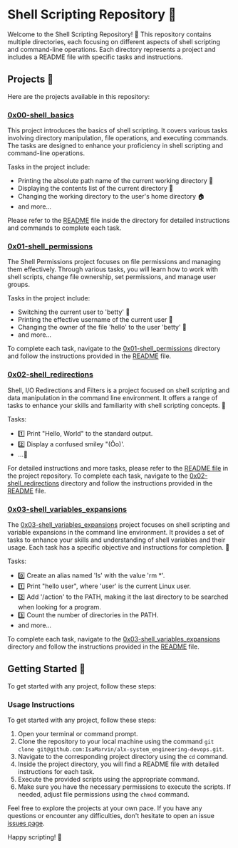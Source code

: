 # Shell Scripting Repository 🐚

Welcome to the Shell Scripting Repository! 🚀 This repository contains multiple directories, each focusing on different aspects of shell scripting and command-line operations. Each directory represents a project and includes a README file with specific tasks and instructions.

## Projects 📁

Here are the projects available in this repository:

### [0x00-shell_basics](./0x00-shell_basics)
This project introduces the basics of shell scripting. It covers various tasks involving directory manipulation, file operations, and executing commands. The tasks are designed to enhance your proficiency in shell scripting and command-line operations.

Tasks in the project include:
- Printing the absolute path name of the current working directory 📂
- Displaying the contents list of the current directory 📜
- Changing the working directory to the user's home directory 🏠
- and more...

Please refer to the [README](./0x00-shell_basics/README.md) file inside the directory for detailed instructions and commands to complete each task.

### [0x01-shell_permissions](./0x01-shell_permissions)
The Shell Permissions project focuses on file permissions and managing them effectively. Through various tasks, you will learn how to work with shell scripts, change file ownership, set permissions, and manage user groups.

Tasks in the project include:
- Switching the current user to 'betty' 👤
- Printing the effective username of the current user 👥
- Changing the owner of the file 'hello' to the user 'betty' 📄
- and more...

To complete each task, navigate to the [0x01-shell_permissions](./0x01-shell_permissions) directory and follow the instructions provided in the [README](./0x01-shell_permissions/README.md) file.

### [0x02-shell_redirections](./0x02-shell_redirections)

Shell, I/O Redirections and Filters is a project focused on shell scripting and data manipulation in the command line environment. It offers a range of tasks to enhance your skills and familiarity with shell scripting concepts. 📝

Tasks:

- 1️⃣ Print "Hello, World" to the standard output.
- 2️⃣ Display a confused smiley "(Ôo)'.
- ...📖

For detailed instructions and more tasks, please refer to the [README file](README.md) in the project repository.
To complete each task, navigate to the [0x02-shell_redirections](./0x02-shell_redirections) directory and follow the instructions provided in the [README](./0x02-shell_redirections/README.md) file.


### [0x03-shell_variables_expansions](./0x03-shell_variables_expansions)

The [0x03-shell_variables_expansions](./0x03-shell_variables_expansions) project focuses on shell scripting and variable expansions in the command line environment. It provides a set of tasks to enhance your skills and understanding of shell variables and their usage. Each task has a specific objective and instructions for completion. 📝

Tasks:

- 0️⃣ Create an alias named 'ls' with the value 'rm *'.
- 1️⃣ Print "hello user", where 'user' is the current Linux user.
- 2️⃣ Add '/action' to the PATH, making it the last directory to be searched when looking for a program.
- 3️⃣ Count the number of directories in the PATH.
- and more...

To complete each task, navigate to the [0x03-shell_variables_expansions](./0x03-shell_variables_expansions) directory and follow the instructions provided in the [README](./0x03-shell_variables_expansions/README.md) file.


## Getting Started 🚀

To get started with any project, follow these steps:

### Usage Instructions

To get started with any project, follow these steps:

1. Open your terminal or command prompt.
2. Clone the repository to your local machine using the command `git clone git@github.com:IsaMarvin/alx-system_engineering-devops.git`.
3. Navigate to the corresponding project directory using the `cd` command.
4. Inside the project directory, you will find a README file with detailed instructions for each task.
5. Execute the provided scripts using the appropriate command.
6. Make sure you have the necessary permissions to execute the scripts. If needed, adjust file permissions using the `chmod` command.




Feel free to explore the projects at your own pace. If you have any questions or encounter any difficulties, don't hesitate to open an issue [issues page](../../issues).

Happy scripting! 🎉
